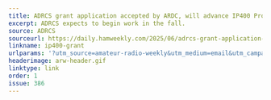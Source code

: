 ```yaml
---
title: ADRCS grant application accepted by ARDC, will advance IP400 Project
excerpt: ADRCS expects to begin work in the fall.
source: ADRCS
sourceurl: https://daily.hamweekly.com/2025/06/adrcs-grant-application-approved-ardc-ip400-project/
linkname: ip400-grant
urlparams: '?utm_source=amateur-radio-weekly&utm_medium=email&utm_campaign=newsletter'
headerimage: arw-header.gif
linktype: link
order: 1
issue: 386
---
```

